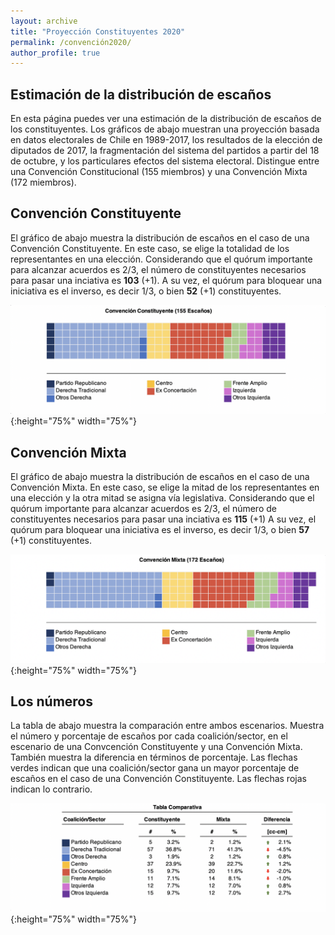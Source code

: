 ```yaml
---
layout: archive
title: "Proyección Constituyentes 2020"
permalink: /convención2020/
author_profile: true
---
```


## Estimación de la distribución de escaños

En esta página puedes ver una estimación de la distribución de escaños de los constituyentes. Los gráficos de abajo muestran una proyección basada en datos electorales de Chile en 1989-2017, los resultados de la elección de diputados de 2017, la fragmentación del sistema del partidos a partir del 18 de octubre, y los particulares efectos del sistema electoral. Distingue entre una Convención Constitucional (155 miembros) y una Convención Mixta (172 miembros).

## Convención Constituyente

El gráfico de abajo muestra la distribución de escaños en el caso de una Convención Constituyente. En este caso, se elige la totalidad de los representantes en una elección. Considerando que el quórum importante para alcanzar acuerdos es 2/3, el número de constituyentes necesarios para pasar una inciativa es **103** (+1). A su vez, el quórum para bloquear una iniciativa es el inverso, es decir 1/3, o bien **52** (+1) constituyentes.

![cc](/images/cc.png){:height="75%" width="75%"}


## Convención Mixta

El gráfico de abajo muestra la distribución de escaños en el caso de una Convención Mixta. En este caso, se elige la mitad de los representantes en una elección y la otra mitad se asigna vía legislativa. Considerando que el quórum importante para alcanzar acuerdos es 2/3, el número de constituyentes necesarios para pasar una inciativa es **115** (+1) A su vez, el quórum para bloquear una iniciativa es el inverso, es decir 1/3, o bien **57** (+1) constituyentes.


![cm](/images/cm.png){:height="75%" width="75%"}


## Los números

La tabla de abajo muestra la comparación entre ambos escenarios. Muestra el número y porcentaje de escaños por cada coalición/sector, en el escenario de una Convcención Constituyente y una Convención Mixta. También muestra la diferencia en términos de porcentaje. Las flechas verdes indican que una coalición/sector gana un mayor porcentaje de escaños en el caso de una Convención Constituyente. Las flechas rojas indican lo contrario. 


![comp](/images/comp.png){:height="75%" width="75%"}
